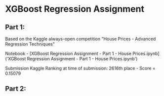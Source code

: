 # XGBoost Regression Assignment

## Part 1: 
Based on the Kaggle always-open competition "House Prices - Advanced Regression Techniques"

Notebook - [XGBoost Regression Assignment - Part 1 - House Prices.ipynb]('XGBoost Regression Assignment - Part 1 - House Prices.ipynb')

Submission Kaggle Ranking at time of submission: 2616th place - Score = 0.15079

## Part 2:

